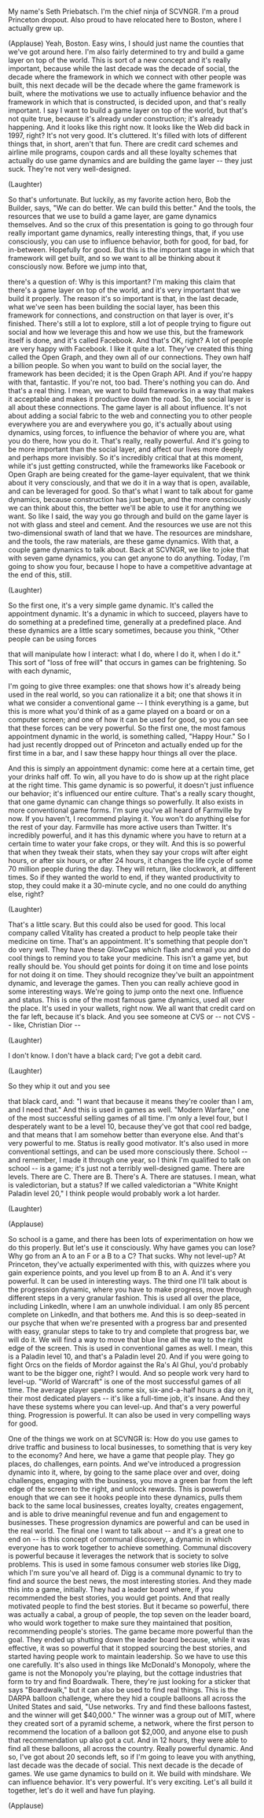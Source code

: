 
My name&#39;s Seth Priebatsch.
I&#39;m the chief ninja of SCVNGR.
I&#39;m a proud Princeton dropout.
Also proud to have relocated
here to Boston,
where I actually grew up.

(Applause)
 Yeah, Boston.
Easy wins, I should just name
the counties that we&#39;ve got around here.
I&#39;m also fairly determined
to try and build
a game layer on top of the world.
This is sort of a new concept
and it&#39;s really important,
because while the last decade
was the decade of social,
the decade where the framework in which
we connect with other people was built,
this next decade will be the decade
where the game framework is built,
where the motivations we use
to actually influence behavior
and the framework
in which that is constructed,
is decided upon,
and that&#39;s really important.
I say I want to build a game layer
on top of the world,
but that&#39;s not quite true,
because it&#39;s already under construction;
it&#39;s already happening.
And it looks like this right now.
It looks like the Web did
back in 1997, right?
It&#39;s not very good. It&#39;s cluttered.
It&#39;s filled with lots of different things
that, in short, aren&#39;t that fun.
There are credit card schemes
and airline mile programs,
coupon cards and all these loyalty schemes
that actually do use game dynamics
and are building the game layer --
they just suck.
They&#39;re not very well-designed.

(Laughter)

So that&#39;s unfortunate.
But luckily, as my favorite action
hero, Bob the Builder, says,
&quot;We can do better.
We can build this better.&quot;
And the tools, the resources
that we use to build a game layer,
are game dynamics themselves.
And so the crux of this presentation
is going to go through
four really important game dynamics,
really interesting things,
that, if you use consciously,
you can use to influence behavior,
both for good, for bad, for in-between.
Hopefully for good.
But this is the important stage
in which that framework will get built,
and so we want to all be thinking
about it consciously now.
Before we jump into that,

there&#39;s a question of:
Why is this important?
I&#39;m making this claim
that there&#39;s a game layer
on top of the world,
and it&#39;s very important
that we build it properly.
The reason it&#39;s so important
is that, in the last decade,
what we&#39;ve seen has been
building the social layer,
has been this framework for connections,
and construction on that layer
is over, it&#39;s finished.
There&#39;s still a lot to explore,
still a lot of people
trying to figure out social
and how we leverage this
and how we use this,
but the framework itself is done,
and it&#39;s called Facebook.
And that&#39;s OK, right? A lot of people
are very happy with Facebook.
I like it quite a lot.
They&#39;ve created this thing
called the Open Graph,
and they own all of our connections.
They own half a billion people.
So when you want to build
on the social layer,
the framework has been decided;
it is the Open Graph API.
And if you&#39;re happy with that, fantastic.
If you&#39;re not, too bad.
There&#39;s nothing you can do.
And that&#39;s a real thing.
I mean, we want to build frameworks
in a way that makes it acceptable
and makes it productive down the road.
So, the social layer
is all about these connections.
The game layer is all about influence.
It&#39;s not about adding
a social fabric to the web
and connecting you to other people
everywhere you are and everywhere you go,
it&#39;s actually about using
dynamics, using forces,
to influence the behavior
of where you are, what you do there,
how you do it.
That&#39;s really, really powerful.
And it&#39;s going to be more important
than the social layer,
and affect our lives more deeply
and perhaps more invisibly.
So it&#39;s incredibly critical
that at this moment,
while it&#39;s just getting constructed,
while the frameworks
like Facebook or Open Graph
are being created
for the game-layer equivalent,
that we think about it very consciously,
and that we do it in a way
that is open, available,
and can be leveraged for good.
So that&#39;s what I want to talk
about for game dynamics,
because construction has just begun,
and the more consciously
we can think about this,
the better we&#39;ll be able to use it
for anything we want.
So like I said, the way you go
through and build on the game layer
is not with glass and steel and cement.
And the resources we use are not
this two-dimensional swath of land
that we have.
The resources are mindshare,
and the tools, the raw materials,
are these game dynamics.
With that, a couple
game dynamics to talk about.
Back at SCVNGR, we like to joke
that with seven game dynamics,
you can get anyone to do anything.
Today, I&#39;m going to show you four,
because I hope to have a competitive
advantage at the end of this, still.

(Laughter)

So the first one,
it&#39;s a very simple game dynamic.
It&#39;s called the appointment dynamic.
It&#39;s a dynamic in which to succeed,
players have to do something
at a predefined time,
generally at a predefined place.
And these dynamics
are a little scary sometimes,
because you think, &quot;Other people
can be using forces

that will manipulate how I interact:
what I do, where I do it, when I do it.&quot;
This sort of &quot;loss of free will&quot;
that occurs in games
can be frightening.
So with each dynamic,

I&#39;m going to give three examples:
one that shows how it&#39;s already
being used in the real world,
so you can rationalize it a bit;
one that shows it in what we consider
a conventional game --
I think everything is a game,
but this is more what you&#39;d think
of as a game played on a board
or on a computer screen;
and one of how it can be used for good,
so you can see that these forces
can be very powerful.
So the first one, the most famous
appointment dynamic in the world,
is something called, &quot;Happy Hour.&quot;
So I had just recently
dropped out of Princeton
and actually ended up
for the first time in a bar,
and I saw these happy hour things
all over the place.

And this is simply an appointment dynamic:
come here at a certain time,
get your drinks half off.
To win, all you have to do is show up
at the right place at the right time.
This game dynamic is so powerful,
it doesn&#39;t just influence our behavior;
it&#39;s influenced our entire culture.
That&#39;s a really scary thought,
that one game dynamic
can change things so powerfully.
It also exists in more
conventional game forms.
I&#39;m sure you&#39;ve all heard
of Farmville by now.
If you haven&#39;t, I recommend playing it.
You won&#39;t do anything else
for the rest of your day.
Farmville has more active
users than Twitter.
It&#39;s incredibly powerful,
and it has this dynamic
where you have to return at a certain time
to water your fake crops, or they wilt.
And this is so powerful
that when they tweak their stats,
when they say your crops wilt
after eight hours, or after six hours,
or after 24 hours,
it changes the life cycle
of some 70 million people during the day.
They will return, like clockwork,
at different times.
So if they wanted the world to end,
if they wanted productivity to stop,
they could make it a 30-minute cycle,
and no one could do anything else, right?

(Laughter)

That&#39;s a little scary.
But this could also be used for good.
This local company called Vitality
has created a product to help people
take their medicine on time.
That&#39;s an appointment.
It&#39;s something that people
don&#39;t do very well.
They have these GlowCaps
which flash and email you
and do cool things to remind you
to take your medicine.
This isn&#39;t a game yet,
but really should be.
You should get points for doing it on time
and lose points for not doing it on time.
They should recognize they&#39;ve built
an appointment dynamic,
and leverage the games.
Then you can really achieve good
in some interesting ways.
We&#39;re going to jump onto the next one.
Influence and status.
This is one of the most famous
game dynamics, used all over the place.
It&#39;s used in your wallets, right now.
We all want that credit card
on the far left, because it&#39;s black.
And you see someone at CVS or --
not CVS -- like, Christian Dior --

(Laughter)

I don&#39;t know. I don&#39;t have a black
card; I&#39;ve got a debit card.

(Laughter)

So they whip it out and you see

that black card, and:
&quot;I want that because it means
they&#39;re cooler than I am,
and I need that.&quot;
And this is used in games as well.
&quot;Modern Warfare,&quot; one of the most
successful selling games of all time.
I&#39;m only a level four, but I desperately
want to be a level 10,
because they&#39;ve got that cool red badge,
and that means that I am somehow
better than everyone else.
And that&#39;s very powerful to me.
Status is really good motivator.
It&#39;s also used in more
conventional settings,
and can be used more consciously there.
School -- and remember,
I made it through one year,
so I think I&#39;m qualified
to talk on school --
is a game; it&#39;s just not a terribly
well-designed game.
There are levels. There are C.
There are B. There&#39;s A.
There are statuses. I mean,
what is valedictorian, but a status?
If we called valedictorian
a &quot;White Knight Paladin level 20,&quot;
I think people would probably
work a lot harder.

(Laughter)


(Applause)

So school is a game,
and there has been lots of experimentation
on how we do this properly.
But let&#39;s use it consciously.
Why have games you can lose?
Why go from an A to an F or a B to a C?
That sucks. Why not level-up?
At Princeton, they&#39;ve actually
experimented with this,
with quizzes where
you gain experience points,
and you level up from B to an A.
And it&#39;s very powerful.
It can be used in interesting ways.
The third one I&#39;ll talk about
is the progression dynamic,
where you have to make progress,
move through different steps
in a very granular fashion.
This is used all over the place,
including LinkedIn,
where I am an unwhole individual.
I am only 85 percent complete on LinkedIn,
and that bothers me.
And this is so deep-seated in our psyche
that when we&#39;re presented
with a progress bar
and presented with easy,
granular steps to take
to try and complete
that progress bar, we will do it.
We will find a way to move that blue line
all the way to the right edge
of the screen.
This is used in conventional
games as well.
I mean, this is a Paladin level 10,
and that&#39;s a Paladin level 20.
And if you were going to fight
Orcs on the fields of Mordor
against the Ra&#39;s Al Ghul,
you&#39;d probably want to be
the bigger one, right?
I would.
And so people work very hard to level-up.
&quot;World of Warcraft&quot; is one
of the most successful games of all time.
The average player spends some six,
six-and-a-half hours a day on it,
their most dedicated players --
it&#39;s like a full-time job, it&#39;s insane.
And they have these systems
where you can level-up.
And that&#39;s a very powerful thing.
Progression is powerful.
It can also be used
in very compelling ways for good.

One of the things we work on at SCVNGR is:
How do you use games to drive traffic
and business to local businesses,
to something that is very key
to the economy?
And here, we have a game that people play.
They go places,
do challenges, earn points.
And we&#39;ve introduced
a progression dynamic into it,
where, by going to the same place
over and over, doing challenges,
engaging with the business,
you move a green bar from the left edge
of the screen to the right,
and unlock rewards.
This is powerful enough that we can see
it hooks people into these dynamics,
pulls them back to the same
local businesses,
creates loyalty, creates engagement,
and is able to drive meaningful revenue
and fun and engagement to businesses.
These progression dynamics are powerful
and can be used in the real world.
The final one I want to talk about --
and it&#39;s a great one to end on --
is this concept of communal discovery,
a dynamic in which everyone
has to work together to achieve something.
Communal discovery is powerful
because it leverages
the network that is society
to solve problems.
This is used in some famous
consumer web stories like Digg,
which I&#39;m sure you&#39;ve all heard of.
Digg is a communal dynamic
to try to find and source the best news,
the most interesting stories.
And they made this into a game, initially.
They had a leader board where,
if you recommended the best stories,
you would get points.
And that really motivated people
to find the best stories.
But it became so powerful,
there was actually a cabal,
a group of people, the top seven
on the leader board,
who would work together to make sure
they maintained that position,
recommending people&#39;s stories.
The game became
more powerful than the goal.
They ended up shutting down the leader
board because, while it was effective,
it was so powerful that it stopped
sourcing the best stories,
and started having people work
to maintain leadership.
So we have to use this one carefully.
It&#39;s also used in things
like McDonald&#39;s Monopoly,
where the game is not
the Monopoly you&#39;re playing,
but the cottage industries
that form to try and find Boardwalk.
There, they&#39;re just looking
for a sticker that says &quot;Boardwalk,&quot;
but it can also be used
to find real things.
This is the DARPA balloon challenge,
where they hid a couple balloons
all across the United States and said,
&quot;Use networks. Try and find
these balloons fastest,
and the winner will get $40,000.&quot;
The winner was a group out of MIT,
where they created sort
of a pyramid scheme, a network,
where the first person to recommend
the location of a balloon got $2,000,
and anyone else to push
that recommendation up also got a cut.
And in 12 hours, they were able
to find all these balloons,
all across the country.
Really powerful dynamic.
And so, I&#39;ve got about 20 seconds left,
so if I&#39;m going to leave
you with anything,
last decade was the decade of social.
This next decade is the decade of games.
We use game dynamics to build on it.
We build with mindshare.
We can influence behavior.
It&#39;s very powerful. It&#39;s very exciting.
Let&#39;s all build it together,
let&#39;s do it well and have fun playing.

(Applause)

